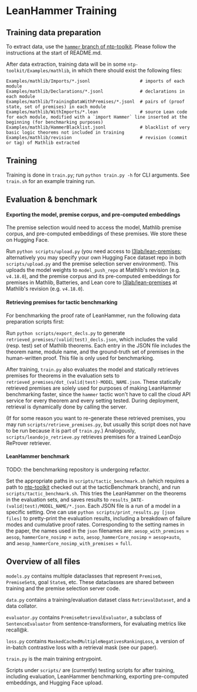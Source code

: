 # LeanHammer Training

## Training data preparation

To extract data, use the [`hammer` branch of ntp-toolkit](https://github.com/cmu-l3/ntp-toolkit/tree/hammer). Please follow the instructions at the start of README.md.

After data extraction, training data will be in some `ntp-toolkit/Examples/mathlib`, in which there should exist the following files:
```
Examples/mathlib/Imports/*.jsonl                   # imports of each module
Examples/mathlib/Declarations/*.jsonl              # declarations in each module
Examples/mathlib/TrainingDataWithPremises/*.jsonl  # pairs of (proof state, set of premises) in each module
Examples/mathlib/WithImports/*.lean                # source Lean code for each module, modified with a `import Hammer` line inserted at the beginning (for benchmarking purposes)
Examples/mathlib/HammerBlacklist.jsonl             # blacklist of very basic logic theorems not included in training
Examples/mathlib/revision                          # revision (commit or tag) of Mathlib extracted
```

## Training

Training is done in `train.py`; run `python train.py -h` for CLI arguments.
See `train.sh` for an example training run.

## Evaluation & benchmark

#### Exporting the model, premise corpus, and pre-computed embeddings

The premise selection would need to access the model, Mathlib premise corpus, and pre-computed embeddings of these premises.
We store these on Hugging Face.

Run `python scripts/upload.py` (you need access to [l3lab/lean-premises](https://huggingface.co/datasets/l3lab/lean-premises); alternatively you may specify your own Hugging Face dataset repo in both `scripts/upload.py` and the premise selection server environment).
This uploads the model weights to `model_push_repo` at Mathlib's revision (e.g. `v4.18.0`), and
the premise corpus and its pre-computed embeddings
for premises in Mathlib, Batteries, and Lean core to [l3lab/lean-premises](https://huggingface.co/datasets/l3lab/lean-premises)
at Mathlib's revision (e.g. `v4.18.0`).

#### Retrieving premises for tactic benchmarking

For benchmarking the proof rate of LeanHammer, run the following data preparation scripts first:

Run `python scripts/export_decls.py` to generate `retrieved_premises/(valid|test)_decls.json`, which
includes the valid (resp. test) set of Mathlib theorems.
Each entry in the JSON file includes the theorem name, module name, and the ground-truth set of premises in the human-written proof.
This file is only used for benchmarking.

After training, `train.py` also evaluates the model and statically retrieves premises for theorems in the evaluation sets
to `retrieved_premises/dot_(valid|test)-MODEL_NAME.json`.
These statically retrieved premises are solely used for purposes of making LeanHammer benchmarking faster,
since the `hammer` tactic won't have to call the cloud API service for every theorem and every setting tested.
During deployment, retrieval is dynamically done by calling the server.

(If for some reason you want to re-generate these retrieved premises, you may run `scripts/retrieve_premises.py`, but usually
this script does not have to be run because it is part of `train.py`.)
Analogously, `scripts/leandojo_retrieve.py` retrieves premises for a trained LeanDojo ReProver retriever.

#### LeanHammer benchmark

TODO: the benchmarking repository is undergoing refactor.

Set the appropriate paths in `scripts/tactic_benchmark.sh` (which requires a path to [ntp-toolkit](https://github.com/JOSHCLUNE/ntp-toolkit/tree/tacticBenchmark)
checked out at the tacticBenchmark branch), and run `scripts/tactic_benchmark.sh`.
This tries the LeanHammer on the theorems in the evaluation sets, and saves results to `results_DATE-(valid|test)/MODEL_NAME/*.json`.
Each JSON file is a run of a model in a specific setting.
One can use `python scripts/print_results.py [json files]` to pretty-print the evaluation results,
including a breakdown of failure modes and cumulative proof rates.
Corresponding to the setting names in the paper, the names used in the `json` filenames are: `aesop_with_premises` = `aesop`, `hammerCore_nosimp` = `auto`,
`aesop_hammerCore_nosimp` = `aesop+auto`, and `aesop_hammerCore_nosimp_with_premises` = `full`.

## Overview of all files

`models.py` contains multiple dataclasses that represent `Premise`s, `PremiseSet`s, goal `State`s, etc.
These dataclasses are shared between training and the premise selection server code.

`data.py` contains a training/evaluation dataset class `RetrievalDataset`, and a data collator.

`evaluator.py` contains `PremiseRetrievalEvaluator`, a subclass of `SentenceEvaluator` from sentence-transformers, for evaluating metrics like recall@*k*.

`loss.py` contains `MaskedCachedMultipleNegativesRankingLoss`, a version of in-batch contrastive loss with a retrieval mask (see our paper).

`train.py` is the main training entrypoint.

Scripts under `scripts/` are (currently) testing scripts for after training, including evaluation, LeanHammer benchmarking, exporting pre-computed embeddings, and Hugging Face upload.
